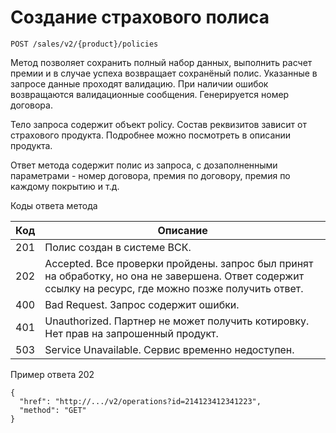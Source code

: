 # Создание страхового полиса

`POST /sales/v2/{product}/policies`

Метод позволяет сохранить полный набор данных, выполнить расчет премии и в случае успеха возвращает сохранёный полис. 
Указанные в запросе данные проходят валидацию. При наличии ошибок возвращаются валидационные сообщения. 
Генерируется номер договора.

Тело запроса содержит объект policy.
Состав реквизитов зависит от страхового продукта.
Подробнее можно посмотреть в описании продукта.

Ответ метода содержит полис из запроса, с дозаполненными параметрами - номер договора, премия по договору, премия по каждому покрытию и т.д.

Коды ответа метода

|Код|Описание|
|-----|----|
|201| Полис создан в системе ВСК.|
|202| Accepted. Все проверки пройдены. запрос был принят на обработку, но она не завершена. Ответ содержит ссылку на ресурс, где можно позже получить ответ.|
|400| Bad Request. Запрос содержит ошибки.|        
|401| Unauthorized. Партнер не может получить котировку. Нет прав на запрошенный продукт.| 
|503| Service Unavailable. Сервис временно недоступен.|

Пример ответа 202
~~~
{
  "href": "http://.../v2/operations?id=214123412341223",
  "method": "GET"
}
~~~